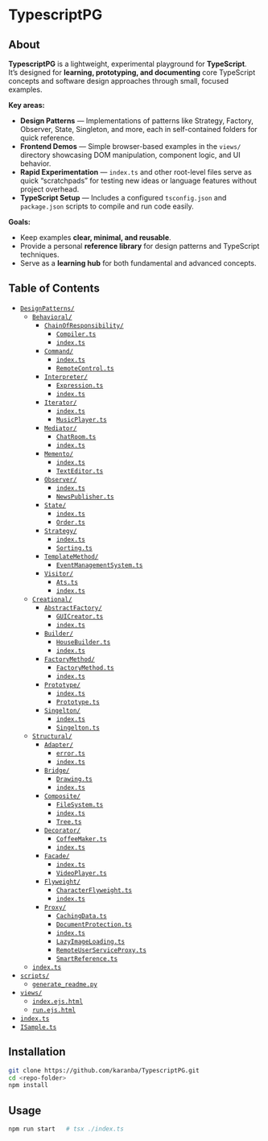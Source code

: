 # TypescriptPG

## About

**TypescriptPG** is a lightweight, experimental playground for **TypeScript**.  
It’s designed for **learning, prototyping, and documenting** core TypeScript concepts and software design approaches through small, focused examples.

**Key areas:**
- **Design Patterns** — Implementations of patterns like Strategy, Factory, Observer, State, Singleton, and more, each in self-contained folders for quick reference.
- **Frontend Demos** — Simple browser-based examples in the `views/` directory showcasing DOM manipulation, component logic, and UI behavior.
- **Rapid Experimentation** — `index.ts` and other root-level files serve as quick “scratchpads” for testing new ideas or language features without project overhead.
- **TypeScript Setup** — Includes a configured `tsconfig.json` and `package.json` scripts to compile and run code easily.

**Goals:**
- Keep examples **clear, minimal, and reusable**.  
- Provide a personal **reference library** for design patterns and TypeScript techniques.  
- Serve as a **learning hub** for both fundamental and advanced concepts.

## Table of Contents

- [`DesignPatterns/`](./DesignPatterns/)
  - [`Behavioral/`](./DesignPatterns/Behavioral/)
    - [`ChainOfResponsibility/`](./DesignPatterns/Behavioral/ChainOfResponsibility/)
      - [`Compiler.ts`](./DesignPatterns/Behavioral/ChainOfResponsibility/Compiler.ts)
      - [`index.ts`](./DesignPatterns/Behavioral/ChainOfResponsibility/index.ts)
    - [`Command/`](./DesignPatterns/Behavioral/Command/)
      - [`index.ts`](./DesignPatterns/Behavioral/Command/index.ts)
      - [`RemoteControl.ts`](./DesignPatterns/Behavioral/Command/RemoteControl.ts)
    - [`Interpreter/`](./DesignPatterns/Behavioral/Interpreter/)
      - [`Expression.ts`](./DesignPatterns/Behavioral/Interpreter/Expression.ts)
      - [`index.ts`](./DesignPatterns/Behavioral/Interpreter/index.ts)
    - [`Iterator/`](./DesignPatterns/Behavioral/Iterator/)
      - [`index.ts`](./DesignPatterns/Behavioral/Iterator/index.ts)
      - [`MusicPlayer.ts`](./DesignPatterns/Behavioral/Iterator/MusicPlayer.ts)
    - [`Mediator/`](./DesignPatterns/Behavioral/Mediator/)
      - [`ChatRoom.ts`](./DesignPatterns/Behavioral/Mediator/ChatRoom.ts)
      - [`index.ts`](./DesignPatterns/Behavioral/Mediator/index.ts)
    - [`Memento/`](./DesignPatterns/Behavioral/Memento/)
      - [`index.ts`](./DesignPatterns/Behavioral/Memento/index.ts)
      - [`TextEditor.ts`](./DesignPatterns/Behavioral/Memento/TextEditor.ts)
    - [`Observer/`](./DesignPatterns/Behavioral/Observer/)
      - [`index.ts`](./DesignPatterns/Behavioral/Observer/index.ts)
      - [`NewsPublisher.ts`](./DesignPatterns/Behavioral/Observer/NewsPublisher.ts)
    - [`State/`](./DesignPatterns/Behavioral/State/)
      - [`index.ts`](./DesignPatterns/Behavioral/State/index.ts)
      - [`Order.ts`](./DesignPatterns/Behavioral/State/Order.ts)
    - [`Strategy/`](./DesignPatterns/Behavioral/Strategy/)
      - [`index.ts`](./DesignPatterns/Behavioral/Strategy/index.ts)
      - [`Sorting.ts`](./DesignPatterns/Behavioral/Strategy/Sorting.ts)
    - [`TemplateMethod/`](./DesignPatterns/Behavioral/TemplateMethod/)
      - [`EventManagementSystem.ts`](./DesignPatterns/Behavioral/TemplateMethod/EventManagementSystem.ts)
    - [`Visitor/`](./DesignPatterns/Behavioral/Visitor/)
      - [`Ats.ts`](./DesignPatterns/Behavioral/Visitor/Ats.ts)
      - [`index.ts`](./DesignPatterns/Behavioral/Visitor/index.ts)
  - [`Creational/`](./DesignPatterns/Creational/)
    - [`AbstractFactory/`](./DesignPatterns/Creational/AbstractFactory/)
      - [`GUICreator.ts`](./DesignPatterns/Creational/AbstractFactory/GUICreator.ts)
      - [`index.ts`](./DesignPatterns/Creational/AbstractFactory/index.ts)
    - [`Builder/`](./DesignPatterns/Creational/Builder/)
      - [`HouseBuilder.ts`](./DesignPatterns/Creational/Builder/HouseBuilder.ts)
      - [`index.ts`](./DesignPatterns/Creational/Builder/index.ts)
    - [`FactoryMethod/`](./DesignPatterns/Creational/FactoryMethod/)
      - [`FactoryMethod.ts`](./DesignPatterns/Creational/FactoryMethod/FactoryMethod.ts)
      - [`index.ts`](./DesignPatterns/Creational/FactoryMethod/index.ts)
    - [`Prototype/`](./DesignPatterns/Creational/Prototype/)
      - [`index.ts`](./DesignPatterns/Creational/Prototype/index.ts)
      - [`Prototype.ts`](./DesignPatterns/Creational/Prototype/Prototype.ts)
    - [`Singelton/`](./DesignPatterns/Creational/Singelton/)
      - [`index.ts`](./DesignPatterns/Creational/Singelton/index.ts)
      - [`Singelton.ts`](./DesignPatterns/Creational/Singelton/Singelton.ts)
  - [`Structural/`](./DesignPatterns/Structural/)
    - [`Adapter/`](./DesignPatterns/Structural/Adapter/)
      - [`error.ts`](./DesignPatterns/Structural/Adapter/error.ts)
      - [`index.ts`](./DesignPatterns/Structural/Adapter/index.ts)
    - [`Bridge/`](./DesignPatterns/Structural/Bridge/)
      - [`Drawing.ts`](./DesignPatterns/Structural/Bridge/Drawing.ts)
      - [`index.ts`](./DesignPatterns/Structural/Bridge/index.ts)
    - [`Composite/`](./DesignPatterns/Structural/Composite/)
      - [`FileSystem.ts`](./DesignPatterns/Structural/Composite/FileSystem.ts)
      - [`index.ts`](./DesignPatterns/Structural/Composite/index.ts)
      - [`Tree.ts`](./DesignPatterns/Structural/Composite/Tree.ts)
    - [`Decorator/`](./DesignPatterns/Structural/Decorator/)
      - [`CoffeeMaker.ts`](./DesignPatterns/Structural/Decorator/CoffeeMaker.ts)
      - [`index.ts`](./DesignPatterns/Structural/Decorator/index.ts)
    - [`Facade/`](./DesignPatterns/Structural/Facade/)
      - [`index.ts`](./DesignPatterns/Structural/Facade/index.ts)
      - [`VideoPlayer.ts`](./DesignPatterns/Structural/Facade/VideoPlayer.ts)
    - [`Flyweight/`](./DesignPatterns/Structural/Flyweight/)
      - [`CharacterFlyweight.ts`](./DesignPatterns/Structural/Flyweight/CharacterFlyweight.ts)
      - [`index.ts`](./DesignPatterns/Structural/Flyweight/index.ts)
    - [`Proxy/`](./DesignPatterns/Structural/Proxy/)
      - [`CachingData.ts`](./DesignPatterns/Structural/Proxy/CachingData.ts)
      - [`DocumentProtection.ts`](./DesignPatterns/Structural/Proxy/DocumentProtection.ts)
      - [`index.ts`](./DesignPatterns/Structural/Proxy/index.ts)
      - [`LazyImageLoading.ts`](./DesignPatterns/Structural/Proxy/LazyImageLoading.ts)
      - [`RemoteUserServiceProxy.ts`](./DesignPatterns/Structural/Proxy/RemoteUserServiceProxy.ts)
      - [`SmartReference.ts`](./DesignPatterns/Structural/Proxy/SmartReference.ts)
  - [`index.ts`](./DesignPatterns/index.ts)
- [`scripts/`](./scripts/)
  - [`generate_readme.py`](./scripts/generate_readme.py)
- [`views/`](./views/)
  - [`index.ejs.html`](./views/index.ejs.html)
  - [`run.ejs.html`](./views/run.ejs.html)
- [`index.ts`](./index.ts)
- [`ISample.ts`](./ISample.ts)

## Installation

```bash
git clone https://github.com/karanba/TypescriptPG.git
cd <repo-folder>
npm install
```

## Usage

```bash
npm run start   # tsx ./index.ts
```
